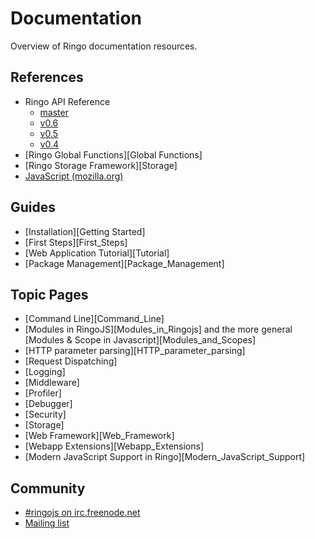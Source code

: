 # Documentation

Overview of Ringo documentation resources.

## References

  * Ringo API Reference
    * [master](/api/master/)
    * [v0.6](/api/v0.6/)
    * [v0.5](/api/v0.5/)
    * [v0.4](/api/v0.4/)
  * [Ringo Global Functions][Global Functions]
  * [Ringo Storage Framework][Storage]
  * [JavaScript (mozilla.org)](https://developer.mozilla.org/en/JavaScript/Reference)

## Guides

  * [Installation][Getting Started]
  * [First Steps][First_Steps]
  * [Web Application Tutorial][Tutorial]
  * [Package Management][Package_Management]

## Topic Pages
  * [Command Line][Command_Line]
  * [Modules in RingoJS][Modules_in_Ringojs]
     and the more general [Modules & Scope in Javascript][Modules_and_Scopes]
  * [HTTP parameter parsing][HTTP_parameter_parsing]
  * [Request Dispatching]
  * [Logging]
  * [Middleware]
  * [Profiler]
  * [Debugger]
  * [Security]
  * [Storage]
  * [Web Framework][Web_Framework]
  * [Webapp Extensions][Webapp_Extensions]
  * [Modern JavaScript Support in Ringo][Modern_JavaScript_Support]

## Community

  * [#ringojs on irc.freenode.net](http://ringojs.com/bot/join)
  * [Mailing list](http://groups.google.com/group/ringojs)
